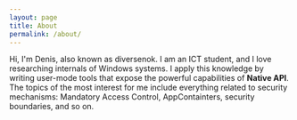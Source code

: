```yaml
---
layout: page
title: About
permalink: /about/
---
```


Hi, I'm Denis, also known as diversenok. I am an ICT student, and I love researching internals of Windows systems. I apply this knowledge by writing user-mode tools that expose the powerful capabilities of **Native API**. The topics of the most interest for me include everything related to security mechanisms: Mandatory Access Control, AppContainters, security boundaries, and so on.
